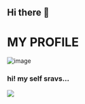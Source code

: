 ## Hi there 👋

<!--
**Saisankar62/Saisankar62** is a ✨ _special_ ✨ repository because its `README.md` (this file) appears on your GitHub profile.

Here are some ideas to get you started:

- 🔭 I’m currently working on ...
- 🌱 I’m currently learning ...
- 👯 I’m looking to collaborate on ...
- 🤔 I’m looking for help with ...
- 💬 Ask me about ...
- 📫 How to reach me: ...
- 😄 Pronouns: ...
- ⚡ Fun fact: ...
-->
<h1>MY PROFILE</h1>
<img src="https://static.tildacdn.biz/tild3930-6134-4666-b963-386462303334/programmer_1.gif" alt="image">
<h3>hi! my self sravs...</h3>
<img src="https://media.tenor.com/IF2JdxzmyN4AAAAj/coding-girl.gif">

